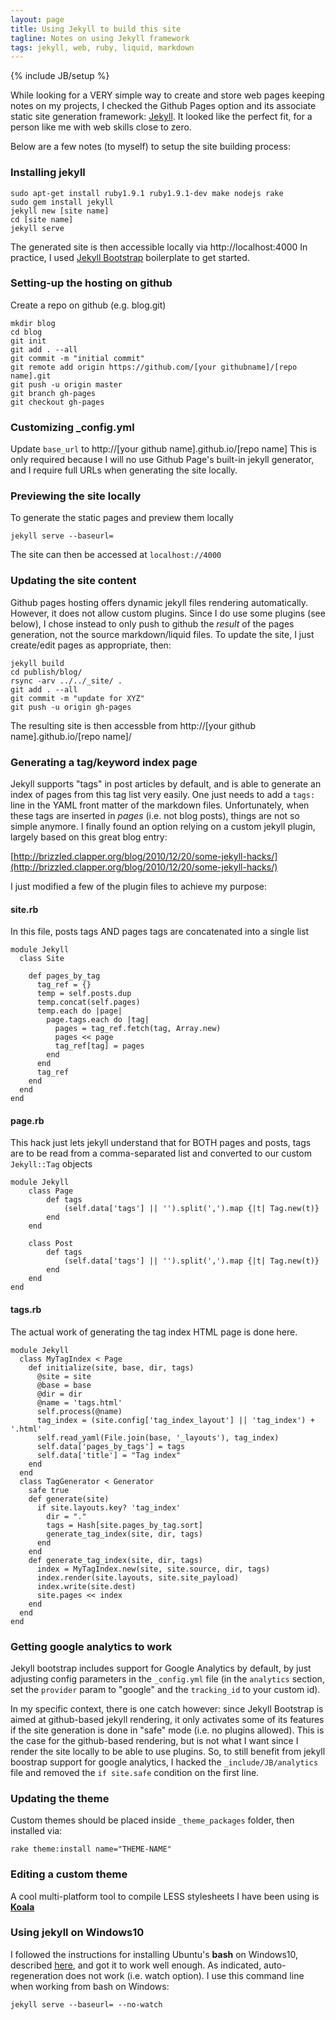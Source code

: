 ```yaml
---
layout: page
title: Using Jekyll to build this site
tagline: Notes on using Jekyll framework
tags: jekyll, web, ruby, liquid, markdown
---
```

{% include JB/setup %}

While looking for a VERY simple way to create and store web pages keeping notes on my projects, I checked the Github Pages option and its associate static site generation framework: [Jekyll](http://jekyllrb.com). It looked like the perfect fit, for a person like me with web skills close to zero.

Below are a few notes (to myself) to setup the site building process:

### Installing jekyll

	sudo apt-get install ruby1.9.1 ruby1.9.1-dev make nodejs rake
	sudo gem install jekyll
	jekyll new [site name]
	cd [site name] 
	jekyll serve
	
The generated site is then accessible locally via http://localhost:4000
In practice, I used [Jekyll Bootstrap](http://jekyllbootstrap.com/) boilerplate to get started.

### Setting-up the hosting on github
Create a repo on github (e.g. blog.git)

	mkdir blog
	cd blog
	git init
	git add . --all
	git commit -m "initial commit"
	git remote add origin https://github.com/[your githubname]/[repo name].git
	git push -u origin master 
	git branch gh-pages
	git checkout gh-pages

### Customizing \_config.yml
Update `base_url` to http://\[your github name\].github.io/\[repo name\]
This is only required because I will no use Github Page's built-in jekyll generator, and I require full URLs when generating the site locally.

### Previewing the site locally
To generate the static pages and preview them locally

	jekyll serve --baseurl=

The site can then be accessed at `localhost://4000`

### Updating the site content
Github pages hosting offers dynamic jekyll files rendering automatically. However, it does not allow custom plugins. Since I do use some plugins (see below), I chose instead to only push to github the <i>result</i> of the pages generation, not the source markdown/liquid files. To update the site, I just create/edit pages as appropriate, then:

	jekyll build
	cd publish/blog/
	rsync -arv ../../_site/ .
	git add . --all
	git commit -m "update for XYZ"
	git push -u origin gh-pages

The resulting site is then accessble from http://\[your github name\].github.io/\[repo name\]/

### Generating a tag/keyword index page
Jekyll supports "tags" in post articles by default, and is able to generate an index of pages from this tag list very easily.
One just needs to add a `tags: ` line in the YAML front matter of the markdown files.
Unfortunately, when these tags are inserted in <i>pages</i> (i.e. not blog posts), things are not so simple anymore. I finally found an option relying on a custom jekyll plugin, largely based on this great blog entry:

[http://brizzled.clapper.org/blog/2010/12/20/some-jekyll-hacks/](http://brizzled.clapper.org/blog/2010/12/20/some-jekyll-hacks/)

I just modified a few of the plugin files to achieve my purpose:

#### site.rb

In this file, posts tags AND pages tags are concatenated into a single list
		
	module Jekyll
	  class Site

	    def pages_by_tag
	      tag_ref = {}
	      temp = self.posts.dup
	      temp.concat(self.pages)
	      temp.each do |page|  
	        page.tags.each do |tag|
	          pages = tag_ref.fetch(tag, Array.new)
	          pages << page
	          tag_ref[tag] = pages
	        end
	      end
	      tag_ref
	    end
	  end
	end

#### page.rb	

This hack just lets jekyll understand that for BOTH pages and posts, tags are to be read from a comma-separated list and converted to our custom `Jekyll::Tag` objects

	module Jekyll
		class Page
		    def tags
		        (self.data['tags'] || '').split(',').map {|t| Tag.new(t)}
		    end
		end
		
		class Post
		    def tags
		        (self.data['tags'] || '').split(',').map {|t| Tag.new(t)}
		    end
		end
	end

#### tags.rb

The actual work of generating the tag index HTML page is done here. 

	module Jekyll
	  class MyTagIndex < Page
	    def initialize(site, base, dir, tags)    
	      @site = site
	      @base = base
	      @dir = dir
	      @name = 'tags.html'
	      self.process(@name)
	      tag_index = (site.config['tag_index_layout'] || 'tag_index') + '.html'
	      self.read_yaml(File.join(base, '_layouts'), tag_index)
	      self.data['pages_by_tags'] = tags
	      self.data['title'] = "Tag index"
	    end
	  end  	  
	  class TagGenerator < Generator
	    safe true
	    def generate(site)
	      if site.layouts.key? 'tag_index'
	        dir = "."
	        tags = Hash[site.pages_by_tag.sort]
	        generate_tag_index(site, dir, tags)           
	      end
	    end
	    def generate_tag_index(site, dir, tags)
	      index = MyTagIndex.new(site, site.source, dir, tags)
	      index.render(site.layouts, site.site_payload)
	      index.write(site.dest)
	      site.pages << index
	    end
	  end
	end

### Getting google analytics to work
Jekyll bootstrap includes support for Google Analytics by default, by just adjusting config parameters in the `_config.yml` file (in the `analytics` section, set the `provider` param to "google" and the `tracking_id` to your custom id).

In my specific context, there is one catch however: since Jekyll Bootstrap is aimed at github-based jekyll rendering, it only activates some of its features if the site generation is done in "safe" mode (i.e. no plugins allowed). This is the case for the github-based rendering, but is not what I want since I render the site locally to be able to use plugins. So, to still benefit from jekyll boostrap support for google analytics, I hacked the `_include/JB/analytics` file and removed the `if site.safe` condition on the first line.
 
### Updating the theme

Custom themes should be placed inside `_theme_packages` folder, then installed via:

	rake theme:install name="THEME-NAME"

### Editing a custom theme

A cool multi-platform tool to compile LESS stylesheets I have been using is [**Koala**](http://koala-app.com/)

### Using jekyll on Windows10

I followed the instructions for installing Ubuntu's **bash** on Windows10, described [here](https://jekyllrb.com/docs/windows/), and got it to work well enough. As indicated, auto-regeneration does not work (i.e. watch option). I use this command line when working from bash on Windows:

	jekyll serve --baseurl= --no-watch

 